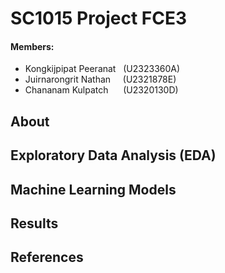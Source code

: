 # SC1015 Project FCE3
#### Members:
- Kongkijpipat Peeranat &nbsp;&nbsp;(U2323360A)
- Juirnarongrit Nathan &nbsp;&nbsp;&nbsp;&nbsp;(U2321878E)
- Chananam Kulpatch &nbsp;&nbsp;&nbsp;&nbsp;&nbsp;(U2320130D)
## About

## Exploratory Data Analysis (EDA)

## Machine Learning Models

## Results

## References
